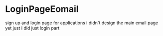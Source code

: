 # LoginPageEomail
sign up and login page for applications i didn't design the main email page yet just i did just login part
